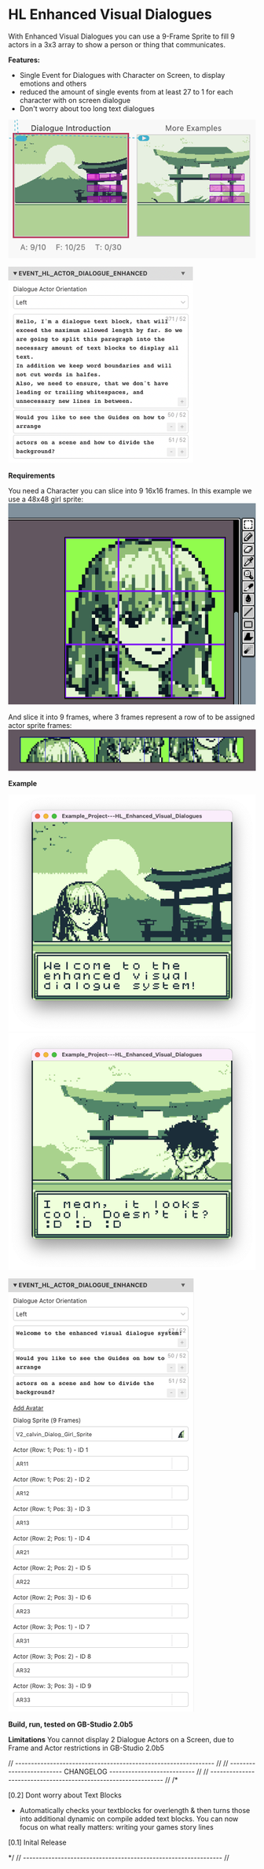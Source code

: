 # HL Enhanced Visual Dialogues

With Enhanced Visual Dialogues you can use a 9-Frame Sprite to fill 9 actors in a 3x3 array to show a person or thing that communicates.

**Features:**
- Single Event for Dialogues with Character on Screen, to display emotions and others
- reduced the amount of single events from at least 27 to 1 for each character with on screen dialogue
- Don't worry about too long text dialogues

![HLEVD Scenes](https://github.com/HerrLeise/GB-Studio-Plugins/blob/d78f96b76ab2ad44477fd3cce3474a2d5315f754/Guide/res/HLEVD_Scenes.png)

![HLEVD Dialog Text Block Automation](https://github.com/HerrLeise/GB-Studio-Plugins/blob/1d4030b45f19b54e8f9fed3461194f7f7e28348c/Guide/res/HLEVD_Scenes_TextEditor.png)


**Requirements**

You need a Character you can slice into 9 16x16 frames.
In this example we use a 48x48 girl sprite:
![HLEVD Scenes](https://github.com/HerrLeise/GB-Studio-Plugins/blob/556e647c898fcb81a85b3bf72d185a0bbf98be42/Guide/res/48x48_MasterSprite.png)

And slice it into 9 frames, where 3 frames represent a row of to be assigned actor sprite frames:
![HLEVD Scenes](https://github.com/HerrLeise/GB-Studio-Plugins/blob/556e647c898fcb81a85b3bf72d185a0bbf98be42/Guide/res/9x16_SliceSprite.png)




**Example**

![HLEVD In Action](https://github.com/HerrLeise/GB-Studio-Plugins/blob/b58bb4af8e1c71fbab9c99c81c036d9ab0128121/Guide/res/HLEVD_A.png)
![HLEVD In Action](https://github.com/HerrLeise/GB-Studio-Plugins/blob/b58bb4af8e1c71fbab9c99c81c036d9ab0128121/Guide/res/HLEVD_B.png)




![HL_Event_Editor](https://github.com/HerrLeise/GB-Studio-Plugins/blob/b58bb4af8e1c71fbab9c99c81c036d9ab0128121/Guide/res/HL_Event_Screenshot.png)



**Build, run, tested on GB-Studio 2.0b5**

**Limitations**
You cannot display 2 Dialogue Actors on a Screen, due to Frame and Actor restrictions in GB-Studio 2.0b5


// --------------------------------------------------------------- //
// ------------------------- CHANGELOG --------------------------- //
// --------------------------------------------------------------- //
/*


[0.2] Dont worry about Text Blocks
- Automatically checks your textblocks for overlength & then turns
those into additional dynamic on compile added text blocks.
You can now focus on what really matters: 
		   writing your games story lines

[0.1] Inital Release

*/
// --------------------------------------------------------------- //
